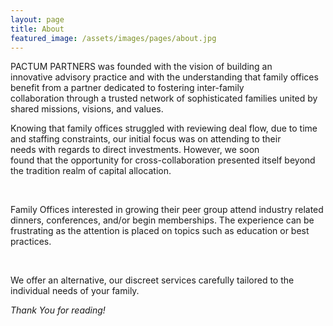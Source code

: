 ```yaml
---
layout: page
title: About
featured_image: /assets/images/pages/about.jpg
---
```


PACTUM PARTNERS was founded with the vision of building an innovative advisory practice and with the understanding that family offices benefit from a partner dedicated to fostering inter-family collaboration through a trusted network of sophisticated families united by shared missions, visions, and values. 



Knowing that family offices struggled with reviewing deal flow, due to time and staffing constraints, our initial focus was on attending to their needs with regards to direct investments. However, we soon found that the opportunity for cross-collaboration presented itself beyond the tradition realm of capital allocation.

​

Family Offices interested in growing their peer group attend industry related dinners, conferences, and/or begin memberships. The experience can be frustrating as the attention is placed on topics such as education or best practices. 

​

We offer an alternative, our discreet services carefully tailored to the individual needs of your family. 



*Thank You for reading!*
